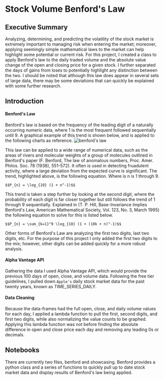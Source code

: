 # Stock Volume Benford's Law

## Executive Summary
Analyzing, determining, and predicting the volatility of the stock market is extremely important to managing risk when entering the market; moreover, applying seemingly simple mathematical laws to the market can help highlight some potential or current risk. For this project, I created a class to apply Benford's law to the daily traded volume and the absolute value change of the open and closing price for a given stock. I further separated the days of gains from loses to potentially highlight any distinction between the two. I should be noted that although this law does appear in several sets of large data, there may be some deviations that can quickly be explained with some further research.

## Introduction
#### Benford's Law
Benford's law is based on the frequency of the leading digit of a naturally occurring numeric data, where 1 is the most frequent followed sequentially until 9. A graphical example of this trend is shown below, and is applied to the following charts as reference.
![benford's law]("benfords-law/Images/benfords_law.png")

This law can be applied to a wide range of numerical data, such as the areas of rivers and molecular weights of a group of molecules outlined in Benford's paper (F. Benford, The law of anomalous numbers, Proc. Amer. Philos. Soc. 78 (1938), 551-572). It often is used in detecting fruadulent activity, where a large deviation from the expected curve is significant.
The trend, highlighted above, is the following equation. Where is n is 1 through 9.

`$$P_{n} = \log_{10} (1 + n^-1)$$`

This trend is taken a step further by looking at the second digit, where the probability of each digit is far closer together but still follows the trend of 1 through 9 sequentially. Explained in (T. P. Hill, Base-Invariance Implies Benford's Law, American Mathematical Society, Vol. 123, No. 3, March 1995) the following equation to solve for this is listed below.

`$$P_{n} = \sum_{k=1}^9 \log_{10} (1 + (10k + n)^-1)$$`


Other forms of Benford's Law are analyzing the first two digits, last two digits, etc. For the purpose of this project I only added the first two digits to the mix; however, other digits can be added quickly for a more robust analysis.

#### Alpha Vantage API
Gathering the data I used Alpha Vantage API, which would provide the previous 100 days of open, close, and volume data. Following the free tier guidelines, I pulled down `Apple's` daily stock market data for the past twenty years, known as TIME_SERIES_DAILY.

#### Data Cleaning
Because the data-frames had the full open, close, and daily volume values for each day, I applied a lambda function to pull the first, second digits, and first two digits, while also normalizing the value counts to be graphed. Applying this lambda function was not before finding the absolute difference in open and close price each day and removing any leading 0s or decimals.

## Notebooks
There are currently two files, benford and showcasing. Benford provides a python class and a series of functions to quickly pull up to date stock market data and display results of Benford's law being applied.
